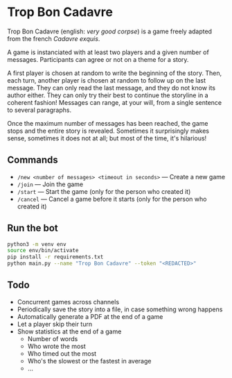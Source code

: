 # Trop Bon Cadavre

Trop Bon Cadavre (english: *very good corpse*) is a game freely adapted from the french *Cadavre exquis*.

A game is instanciated with at least two players and a given number of messages.
Participants can agree or not on a theme for a story.

A first player is chosen at random to write the beginning of the story.
Then, each turn, another player is chosen at random to follow up on the last message.
They can only read the last message, and they do not know its author either. They can only try their best to continue the storyline in a coherent fashion!
Messages can range, at your will, from a single sentence to several paragraphs.

Once the maximum number of messages has been reached, the game stops and the entire story is revealed.
Sometimes it surprisingly makes sense, sometimes it does not at all; but most of the time, it's hilarious!

## Commands

* `/new <number of messages> <timeout in seconds>` — Create a new game
* `/join` — Join the game 
* `/start` — Start the game (only for the person who created it)
* `/cancel` — Cancel a game before it starts (only for the person who created it)

## Run the bot

```bash
python3 -m venv env
source env/bin/activate
pip install -r requirements.txt
python main.py --name "Trop Bon Cadavre" --token "<REDACTED>"
```

## Todo

* Concurrent games across channels
* Periodically save the story into a file, in case something wrong happens
* Automatically generate a PDF at the end of a game
* Let a player skip their turn
* Show statistics at the end of a game
  * Number of words
  * Who wrote the most
  * Who timed out the most
  * Who's the slowest or the fastest in average
  * ...
